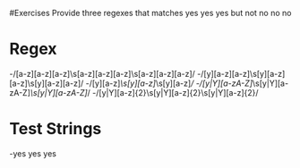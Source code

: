 #Exercises
Provide three regexes that matches yes yes yes but not no no no


# Regex
-/[a-z][a-z][a-z]\s[a-z][a-z][a-z]\s[a-z][a-z][a-z]/
-/[y][a-z][a-z]\s[y][a-z][a-z]\s[y][a-z][a-z]/
-/[y][a-z]*\s[y][a-z]*\s[y][a-z]*/
-/[y|Y][a-zA-Z]*\s[y|Y][a-zA-Z]*\s[y|Y][a-zA-Z]*/
-/[y|Y][a-z]{2}\s[y|Y][a-z]{2}\s[y|Y][a-z]{2}/


# Test Strings
-yes yes yes

